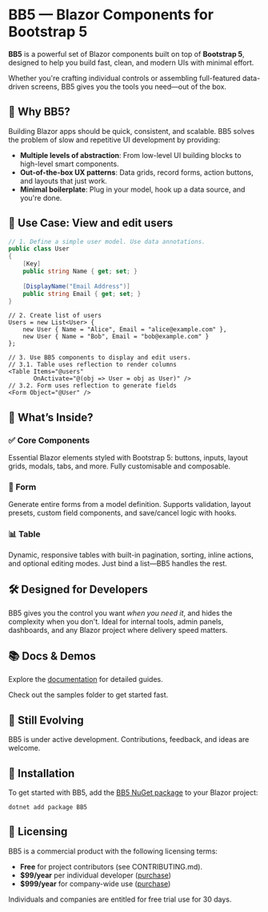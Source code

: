 # BB5 — Blazor Components for Bootstrap 5

**BB5** is a powerful set of Blazor components built on top of **Bootstrap 5**,
designed to help you build fast, clean, and modern UIs with minimal effort.

Whether you're crafting individual controls or assembling full-featured
data-driven screens, BB5 gives you the tools you need—out of the box.

## 🚀 Why BB5?

Building Blazor apps should be quick, consistent, and scalable. BB5 solves
the problem of slow and repetitive UI development by providing:

* **Multiple levels of abstraction**: From low-level UI building blocks to
  high-level smart components.
* **Out-of-the-box UX patterns**: Data grids, record forms, action buttons,
  and layouts that just work.
* **Minimal boilerplate**: Plug in your model, hook up a data source, and
  you're done.

## 🧰 Use Case: View and edit users

```csharp
// 1. Define a simple user model. Use data annotations.
public class User
{
    [Key]
    public string Name { get; set; }
    
    [DisplayName("Email Address")]
    public string Email { get; set; }
}
```

```razor
// 2. Create list of users 
Users = new List<User> {
    new User { Name = "Alice", Email = "alice@example.com" },
    new User { Name = "Bob", Email = "bob@example.com" }
};

// 3. Use BB5 components to display and edit users.
// 3.1. Table uses reflection to render columns
<Table Items="@users"
       OnActivate="@(obj => User = obj as User)" />
// 3.2. Form uses reflection to generate fields
<Form Object="@User" />
```

## 🧩 What’s Inside?

### ✅ Core Components

Essential Blazor elements styled with Bootstrap 5: buttons, inputs, layout
grids, modals, tabs, and more. Fully customisable and composable.

### 📄 Form

Generate entire forms from a model definition. Supports validation, layout
presets, custom field components, and save/cancel logic with hooks.

### 📊 Table

Dynamic, responsive tables with built-in pagination, sorting, inline actions,
and optional editing modes. Just bind a list—BB5 handles the rest.

## 🛠️ Designed for Developers

BB5 gives you the control you want *when you need it*, and hides
the complexity when you don't. Ideal for internal tools, admin panels,
dashboards, and any Blazor project where delivery speed matters.

## 📚 Docs & Demos

Explore the [documentation](./BB5.Docs/Overview.md) for detailed guides.

Check out the samples folder to get started fast.

## 🧪 Still Evolving

BB5 is under active development. Contributions, feedback, and ideas are welcome.

## 🚀 Installation

To get started with BB5, add the [BB5 NuGet package](https://www.nuget.org/packages/BB5) to
your Blazor project:

```pwsh
dotnet add package BB5
```

## 📄 Licensing

BB5 is a commercial product with the following licensing terms:

* **Free** for project contributors (see CONTRIBUTING.md).
* **\$99/year** per individual developer ([purchase](https://buy.stripe.com/7sYdR9aco30I1t14Dk0Ba01))
* **\$999/year** for company-wide use ([purchase](https://buy.stripe.com/4gM9AT0BOata0oXd9Q0Ba00))

Individuals and companies are entitled for free trial use for 30 days.
